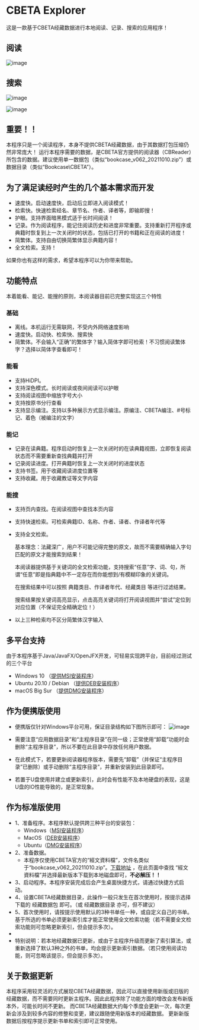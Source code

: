 # CBETA Explorer

这是一款基于CBETA经藏数据进行本地阅读、记录、搜索的应用程序！

## 阅读
![image](https://user-images.githubusercontent.com/10892032/152895529-09faa134-d9e5-4659-9c65-7ea12e21654f.png)

## 搜索
![image](https://user-images.githubusercontent.com/10892032/152895661-7354ff44-170c-44af-a76c-caf79253b812.png)

![image](https://user-images.githubusercontent.com/10892032/152895982-05f47055-5130-4299-a3df-875e80754007.png)


## 重要！！
  本程序只是一个阅读程序，本身不提供CBETA经藏数据，由于其数据打包压缩仍然非常庞大！
  运行本程序需要的数据，是CBETA官方提供的阅读器（CBReader）所包含的数据。建议使用单一数据包（类似“bookcase_v062_20211010.zip”）或数据目录（类似“Bookcase\CBETA”）。


## 为了满足读经时产生的几个基本需求而开发
*  速度快。启动速度快，启动后立即进入阅读模式！
*  检索快。快速检索经名、章节名、作者、译者等，即输即搜！
*  护眼。支持界面暗黑模式适于长时间阅读！
*  记录。作为阅读程序，能记住阅读历史和进度非常重要。支持重新打开程序或典籍时恢复到上一次关闭时的状态，包括已打开的书籍和正在阅读的进度！
*  简繁体。支持自由切换简繁体显示典籍内容！
*  全文检索。支持！

如果你也有这样的需求，希望本程序可以为你带来帮助。

## 功能特点
本着能看、能记、能搜的原则，本阅读器目前已完整实现这三个特性

### 基础
* 离线。本机运行无需联网，不受内外网络速度影响
* 速度快。启动快、检索快、搜索快
* 简繁体。不会输入“正确”的繁体字？输入简体字即可检索！不习惯阅读繁体字？选择以简体字查看即可！

### 能看
* 支持HiDPI。
* 支持深色模式。长时阅读或夜间阅读可以护眼
* 支持阅读视图中缩放字号大小
* 支持按原书分行查看
* 支持显示编注。支持以多种展示方式显示编注。原编注、CBETA编注、#号标记、着色（被编注的文字）

### 能记
* 记录在读典籍。程序启动时恢复上一次关闭时的在读典籍视图，立即恢复阅读状态而不需要重新查找典籍并打开
* 记录阅读进度。打开典籍时恢复上一次关闭时的进度状态
* 支持书签。用于收藏阅读进度位置等
* 支持收藏。用于收藏教证等文字内容

### 能搜
* 支持页内查找。在阅读视图中查找本页内容
* 支持快速检索。可检索典籍ID、名称、作者、译者、作译者年代等
* 支持全文检索。

  基本理念：法藏深广，用户不可能记得完整的原文，故而不需要精确输入字句匹配的原文才能搜索到结果！

  本阅读器提供基于关键词的全文检索功能，支持搜索“任意”字、词、句，所谓“任意”即是指典籍中不一定存在而你能想到/有模糊印象的关键词。
  
  在搜索结果中可以按照 典籍类目、作译者年代、经藏类目 等进行过滤结果。

  搜索结果按关键词高亮显示，点击高亮关键词将打开阅读视图并“尝试”定位到对应位置（不保证完全精确定位！）
* 以上三种检索均不区分简繁体汉字输入


## 多平台支持

由于本程序基于Java/JavaFX/OpenJFX开发，可轻易实现跨平台，目前经过测试的三个平台
*  Windows 10 （[提供MSI安装程序](https://github.com/Yuanuo/appxi-cbeta-explorer/releases/latest)）
*  Ubuntu 20.10 / Debian （[提供DEB安装程序](https://github.com/Yuanuo/appxi-cbeta-explorer/releases/latest)）
*  macOS Big Sur （[提供DMG安装程序](https://github.com/Yuanuo/appxi-cbeta-explorer/releases/latest)）


## 作为便携版使用

+ 便携版仅针对Windows平台可用，保证目录结构如下图所示即可：
![image](https://user-images.githubusercontent.com/10892032/152951994-986ba65e-f235-4da1-b8bc-c2b4d5c73a59.png)

+ 需要注意“应用数据目录”和“主程序目录”在同一级；正常使用“卸载”功能时会删除“主程序目录”，所以不要在此目录中存放任何用户数据。
+ 在此模式下，若要更新阅读器程序版本，需要先“卸载”（并保证“主程序目录”已删除）或手动删除“主程序目录”，并重新安装到此目录即可。
+ 若置于U盘使用并建立或更新索引，此时会有性能不及本地硬盘的表现，这是U盘的IO性能导致的，是正常现象。


## 作为标准版使用

+ 1、准备程序。本程序默认提供跨三种平台的安装包：
  + Windows（[MSI安装程序](https://github.com/Yuanuo/appxi-cbeta-explorer/releases/latest)）
  + MacOS（[DEB安装程序](https://github.com/Yuanuo/appxi-cbeta-explorer/releases/latest)）
  + Ubuntu（[DMG安装程序](https://github.com/Yuanuo/appxi-cbeta-explorer/releases/latest)）
+ 2、准备数据。
  + 本程序仅使用CBETA官方的“經文資料檔”，文件名类似于“bookcase_v062_20211010.zip”。[下载地址](http://www.cbeta.org/download/cbreader.htm) ，在此页面中查找 “經文資料檔”并选择最新版本下载到本地磁盘即可，**不必解压！！**
+ 3、启动程序。本程序安装完成后会产生桌面快捷方式，请通过快捷方式启动。
+ 4、设置CBETA经藏数据目录，此操作一般只发生在首次使用时，按提示选择下载的 经藏数据包 即可。（或 经藏数据目录 亦可，但不建议）
+ 5、首次使用时，请按提示使用默认的3种书单任一种，或自定义自己的书单。基于所选的书单必须更新索引库才能正常使用全文检索功能（若不需要全文检索功能则可忽略更新索引，但会提示多次）。
+ 
+ 特别说明：若本地经藏数据已更新，或由于主程序升级而更新了索引算法，或重新选择了默认3种之外的书单，均会提示更新索引数据。（若只使用阅读功能，则可忽略该提示，但会提示多次）。

## 关于数据更新

本程序采用较灵活的方式展现CBETA经藏数据，因此可以直接使用新版或旧版的经藏数据，而不需要同时更新主程序。因此此程序除了功能方面的增改会发布新版本外，可能长时间不更新。
而CBETA经藏数据大约每个季度会更新一次，每次更新会涉及到较多内容的修整和变更，建议跟随使用新版本的经藏数据。
更新新版数据后按程序提示更新书单和索引即可正常使用。


